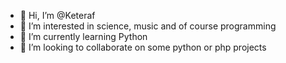 - 👋 Hi, I’m @Keteraf
- 👀 I’m interested in science, music and of course programming 
- 🌱 I’m currently learning Python
- 💞️ I’m looking to collaborate on some python or php projects

<!---
Keteraf/Keteraf is a ✨ special ✨ repository because its `README.md` (this file) appears on your GitHub profile.
You can click the Preview link to take a look at your changes.
--->
